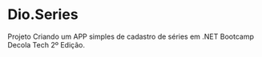 # Dio.Series
Projeto Criando um APP simples de cadastro de séries em .NET
Bootcamp  Decola Tech 2º Edição.
